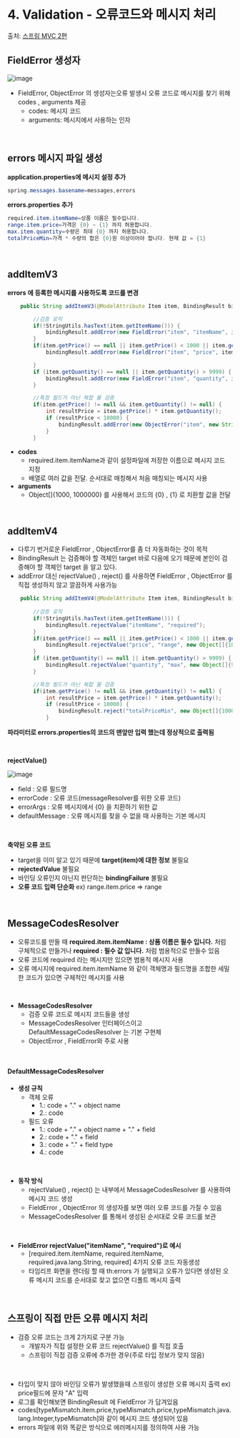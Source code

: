 # 4. Validation - 오류코드와 메시지 처리

출처: [스프링 MVC 2편](https://www.inflearn.com/course/%EC%8A%A4%ED%94%84%EB%A7%81-mvc-2/dashboard)

## FieldError 생성자

![image](https://user-images.githubusercontent.com/83762364/195856766-6d6b4e78-1363-476c-8107-7eda64489576.png)

* FieldError, ObjectError 의 생성자는오류 발생시 오류 코드로 메시지를 찾기 위해 codes , arguments 제공
  * codes: 메시지 코드
  * arguments: 메시지에서 사용하는 인자

<br>

## errors 메시지 파일 생성

**application.properties에 메시지 설정 추가**
```java
spring.messages.basename=messages,errors
```
  
**errors.properties 추가**
```java
required.item.itemName=상품 이름은 필수입니다.
range.item.price=가격은 {0} ~ {1} 까지 허용합니다.
max.item.quantity=수량은 최대 {0} 까지 허용합니다.
totalPriceMin=가격 * 수량의 합은 {0}원 이상이어야 합니다. 현재 값 = {1}
```

<br>

## addItemV3

**errors 에 등록한 메시지를 사용하도록 코드를 변경**

```java
    public String addItemV3(@ModelAttribute Item item, BindingResult bindingResult, RedirectAttributes redirectAttributes, Model model) {

        //검증 로직
        if(!StringUtils.hasText(item.getItemName())) {
            bindingResult.addError(new FieldError("item", "itemName", item.getItemName(), false, new String[]{"required.item.itemName"}, null, null));
        }
        if(item.getPrice() == null || item.getPrice() < 1000 || item.getPrice() > 1000000) {
            bindingResult.addError(new FieldError("item", "price", item.getPrice(), false, new String[]{"range.item.price"}, new Object[]{1000, 1000000}, null));

        }
        if (item.getQuantity() == null || item.getQuantity() > 9999) {
            bindingResult.addError(new FieldError("item", "quantity", item.getQuantity(), false, new String[]{"max.item.quantity"}, new Object[]{9999}, null));
        }

        //특정 필드가 아닌 복합 룰 검증
        if(item.getPrice() != null && item.getQuantity() != null) {
            int resultPrice = item.getPrice() * item.getQuantity();
            if (resultPrice < 10000) {
                bindingResult.addError(new ObjectError("item", new String[]{"totalPriceMin"}, new Object[]{10000, resultPrice} , null));
            }
        }
```

* **codes**
  * required.item.itemName과 같이 설정파일에 저장한 이름으로 메시지 코드 지정
  * 배열로 여러 값을 전달. 순서대로 매칭해서 처음 매칭되는 메시지 사용
* **arguments**
  * Object[]{1000, 1000000} 를 사용해서 코드의 {0} , {1} 로 치환할 값을 전달

<br>

## addItemV4

* 다루기 번거로운 FieldError , ObjectError를 좀 더 자동화하는 것이 목적
* BindingResult 는 검증해야 할 객체인 target 바로 다음에 오기 때문에 본인이 검증해야 할 객체인 target 을 알고 있다.
* addError 대신 rejectValue() , reject() 를 사용하면 FieldError , ObjectError 를 직접 생성하지 않고 깔끔하게 사용가능

```java
    public String addItemV4(@ModelAttribute Item item, BindingResult bindingResult, RedirectAttributes redirectAttributes, Model model) {
        
        //검증 로직
        if(!StringUtils.hasText(item.getItemName())) {
            bindingResult.rejectValue("itemName", "required");
        }
        if(item.getPrice() == null || item.getPrice() < 1000 || item.getPrice() > 1000000) {
            bindingResult.rejectValue("price", "range", new Object[]{1000, 1000000}, null);
        }
        if (item.getQuantity() == null || item.getQuantity() > 9999) {
            bindingResult.rejectValue("quantity", "max", new Object[]{9999}, null);
        }

        //특정 필드가 아닌 복합 룰 검증
        if(item.getPrice() != null && item.getQuantity() != null) {
            int resultPrice = item.getPrice() * item.getQuantity();
            if (resultPrice < 10000) {
                bindingResult.reject("totalPriceMin", new Object[]{10000, resultPrice}, null);
            }
```

**파라미터로 errors.properties의 코드의 맨앞만 입력 했는데 정상적으로 출력됨**

<br>

**rejectValue()**

![image](https://user-images.githubusercontent.com/83762364/195861653-135b4890-ea06-4ed7-b776-29d7d71cd498.png)

* field : 오류 필드명
* errorCode : 오류 코드(messageResolver를 위한 오류 코드)
* errorArgs : 오류 메시지에서 {0} 을 치환하기 위한 값
* defaultMessage : 오류 메시지를 찾을 수 없을 때 사용하는 기본 메시지

<br>

**축약된 오류 코드**

* target을 이미 알고 있기 때문에 **target(item)에 대한 정보** 불필요
* **rejectedValue** 불필요
* 바인딩 오류인지 아닌지 판단하는 **bindingFailure** 불필요
* **오류 코드 입력 단순화** ex) range.item.price => range

<br>

## MessageCodesResolver

* 오류코드를 만들 때 **required.item.itemName : 상품 이름은 필수 입니다.** 처럼 구체적으로 만들거나 **required : 필수 값 입니다.** 처럼 범용적으로 만들수 있음
* 오류 코드에 required 라는 메시지만 있으면 범용적 메시지 사용
* 오류 메시지에 required.item.itemName 와 같이 객체명과 필드명을 조합한 세밀한 코드가 있으면 구체적인 메시지를 사용

<br>

* **MessageCodesResolver**
  * 검증 오류 코드로 메시지 코드들을 생성
  * MessageCodesResolver 인터페이스이고 DefaultMessageCodesResolver 는 기본 구현체
  * ObjectError , FieldError와 주로 사용

<br>

#### DefaultMessageCodesResolver

* **생성 규칙**
  * 객체 오류
    * 1.: code + "." + object name
    * 2.: code
  * 필드 오류
    * 1.: code + "." + object name + "." + field 
    * 2.: code + "." + field
    * 3.: code + "." + field type
    * 4.: code

<br>

* **동작 방식**
  * rejectValue() , reject() 는 내부에서 MessageCodesResolver 를 사용하여 메시지 코드 생성
  * FieldError , ObjectError 의 생성자를 보면 여러 오류 코드를 가질 수 있음
  * MessageCodesResolver 를 통해서 생성된 순서대로 오류 코드를 보관

<br>

* **FieldError rejectValue("itemName", "required")로 예시**
  * [required.item.itemName, required.itemName, required.java.lang.String, required] 4가지 오류 코드 자동생성
  * 타임리프 화면을 렌더링 할 때 th:errors 가 실행되고 오류가 있다면 생성된 오류 메시지 코드를 순서대로 찾고 없으면 디폴트 메시지 출력

<br>

## 스프링이 직접 만든 오류 메시지 처리

* 검증 오류 코드는 크게 2가지로 구분 가능
  * 개발자가 직접 설정한 오류 코드 rejectValue() 를 직접 호출
  * 스프링이 직접 검증 오류에 추가한 경우(주로 타입 정보가 맞지 않음)

<br>

* 타입이 맞지 않아 바인딩 오류가 발생했을때 스프링이 생성한 오류 메시지 출력 ex) price필드에 문자 "A" 입력
* 로그를 확인해보면 BindingResult 에 FieldError 가 담겨있음
* codes[typeMismatch.item.price,typeMismatch.price,typeMismatch.java.lang.Integer,typeMismatch]와 같이 메시지 코드 생성되어 있음
* errors 파일에 위와 똑같은 방식으로 에러메시지를 정의하여 사용 가능

  










